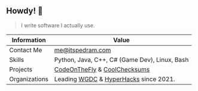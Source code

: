 ## Howdy! 👋
> I write software I actually use.

| Information | Value |
|--|--|
|Contact Me | me@itspedram.com |
|Skills | Python, Java, C++, C# (Game Dev), Linux, Bash|
| Projects | [CodeOnTheFly](https://github.com/Its-pedram/CodeOnTheFly) & [CoolChecksums](https://github.com/Its-pedram/CoolCheckSums) |
| Organizations | Leading [WGDC](https://westdalegames.com/) & [HyperHacks](https://hyperhacks.org/) since 2021. |
